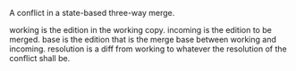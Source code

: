 A conflict in a state-based three-way merge.

working is the edition in the working copy.
incoming is the edition to be merged.
base is the edition that is the merge base between working and incoming.
resolution is a diff from working to whatever the resolution of the conflict shall be.